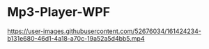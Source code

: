 # Mp3-Player-WPF



https://user-images.githubusercontent.com/52676034/161424234-b131e680-46d1-4a18-a70c-19a52a5d4bb5.mp4

